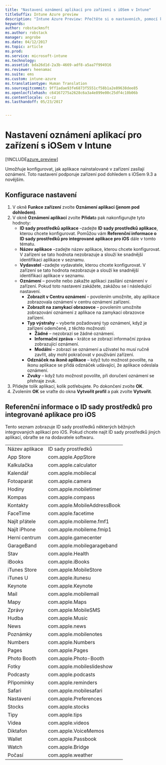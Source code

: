 ```yaml
---
title: "Nastavení oznámení aplikací pro zařízení s iOSem v Intune"
titleSuffix: Intune Azure preview
description: "Intune Azure Preview: Přečtěte si o nastaveních, pomocí kterých můžete řídit oznámení z aplikací na zařízeních s iOSem."
keywords: 
author: robstackmsft
ms.author: robstack
manager: angrobe
ms.date: 04/12/2017
ms.topic: article
ms.prod: 
ms.service: microsoft-intune
ms.technology: 
ms.assetid: bda26d1d-2a3b-4669-adf8-a5aa7f994916
ms.reviewer: heenamac
ms.suite: ems
ms.custom: intune-azure
ms.translationtype: Human Translation
ms.sourcegitcommit: 9ff1adae93fe6873f5551cf58b1a2e89638dee85
ms.openlocfilehash: c64167275a2628c6a3a4e899e00c25df4c10b06b
ms.contentlocale: cs-cz
ms.lasthandoff: 05/23/2017


---
```


# <a name="intune-app-notifications-settings-for-ios-devices"></a>Nastavení oznámení aplikací pro zařízení s iOSem v Intune

[!INCLUDE[azure_preview](./includes/azure_preview.md)]

Umožňuje konfigurovat, jak aplikace nainstalované v zařízení zasílají oznámení. Toto nastavení podporuje zařízení pod dohledem s iOSem 9.3 a novějším.

## <a name="configure-settings"></a>Konfigurace nastavení

1. V okně **Funkce zařízení** zvolte **Oznámení aplikací (jenom pod dohledem)**.
2. V okně **Oznámení aplikací** zvolte **Přidat**a pak nakonfigurujte tyto hodnoty:
    - **ID sady prostředků aplikace** –zadejte **ID sady prostředků aplikace**, kterou chcete konfigurovat. Pomůžou vám **Referenční informace o ID sady prostředků pro integrované aplikace pro iOS** dále v tomto tématu.
    - **Název aplikace** –zadejte název aplikace, kterou chcete konfigurovat. V zařízení se tato hodnota nezobrazuje a slouží ke snadnější identifikaci aplikace v seznamu.
    - **Vydavatel** –zadejte vydavatele, kterou chcete konfigurovat. V zařízení se tato hodnota nezobrazuje a slouží ke snadnější identifikaci aplikace v seznamu.
    - **Oznámení** – povolte nebo zakažte aplikaci zasílání oznámení v zařízení. Pokud toto nastavení zakážete, zakážou se i následující nastavení.
        - **Zobrazit v Centru oznámení** – povolením umožníte, aby aplikace zobrazovala oznámení v centru oznámení zařízení.
        - **Zobrazit na zamykací obrazovce** – povolením umožníte zobrazování oznámení z aplikace na zamykací obrazovce zařízení.
        - **Typ výstrahy** – vyberte požadovaný typ oznámení, když je zařízení odemčené, z těchto možností:
            - **Žádné** – nezobrazí se žádné oznámení.
            - **Informační zpráva** – krátce se zobrazí informační zpráva zobrazující oznámení.
            - **Modální** – zobrazí se oznámení a uživatel ho musí ručně zavřít, aby mohl pokračovat v používání zařízení.
        - **Odznáček na ikoně aplikace** – když tuto možnost povolíte, na ikonu aplikace se přidá odznáček udávající, že aplikace odeslala oznámení.
        - **Zvuky** – když tuto možnost povolíte, při doručení oznámení se přehraje zvuk.
3. Přidejte tolik aplikací, kolik potřebujete. Po dokončení zvolte **OK**.
4. Zvolením **OK** se vraťte do okna **Vytvořit profil** a pak zvolte **Vytvořit**. 


## <a name="bundle-id-reference-for-built-in-ios-apps"></a>Referenční informace o ID sady prostředků pro integrované aplikace pro iOS

Tento seznam zobrazuje ID sady prostředků některých běžných integrovaných aplikací pro iOS. Pokud chcete najít ID sady prostředků jiných aplikací, obraťte se na dodavatele softwaru. 

|||
|-|-|
|Název aplikace|ID sady prostředků|
|App Store|com.apple.AppStore|
|Kalkulačka|com.apple.calculator|
|Kalendář|com.apple.mobilecal|
|Fotoaparát|com.apple.camera|
|Hodiny|com.apple.mobiletimer|
|Kompas|com.apple.compass|
|Kontakty|com.apple.MobileAddressBook|
|FaceTime|com.apple.facetime|
|Najít přátele|com.apple.mobileme.fmf1|
|Najít iPhone|com.apple.mobileme.fmip1|
|Herní centrum|com.apple.gamecenter|
|GarageBand|com.apple.mobilegarageband|
|Stav|com.apple.Health|
|iBooks|com.apple.iBooks|
|iTunes Store|com.apple.MobileStore|
|iTunes U|com.apple.itunesu|
|Keynote|com.apple.Keynote|
|Mail|com.apple.mobilemail|
|Mapy|com.apple.Maps|
|Zprávy|com.apple.MobileSMS|
|Hudba|com.apple.Music|
|News|com.apple.news|
|Poznámky|com.apple.mobilenotes|
|Numbers|com.apple.Numbers|
|Pages|com.apple.Pages|
|Photo Booth|com.apple.Photo-Booth|
|Fotky|com.apple.mobileslideshow|
|Podcasty|com.apple.podcasts|
|Připomínky|com.apple.reminders|
|Safari|com.apple.mobilesafari|
|Nastavení|com.apple.Preferences|
|Stocks|com.apple.stocks|
|Tipy|com.apple.tips|
|Videa|com.apple.videos|
|Diktafon|com.apple.VoiceMemos|
|Wallet|com.apple.Passbook|
|Watch|com.apple.Bridge|
|Počasí|com.apple.weather|
